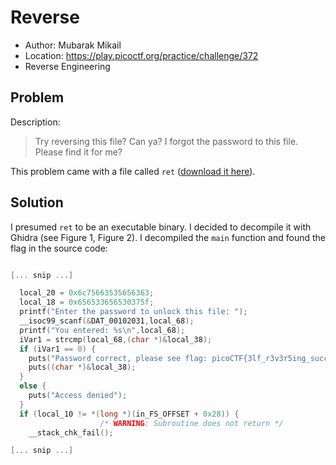# Reverse

* Author: Mubarak Mikail
* Location: https://play.picoctf.org/practice/challenge/372
* Reverse Engineering

## Problem 

Description:

> Try reversing this file? Can ya? I forgot the password to this file. Please find it for me?

This problem came with a file called ``ret`` ([download it here](./ret)).

## Solution 

I presumed ``ret`` to be an executable binary. I decided to decompile it with Ghidra (see Figure 1, Figure 2). I decompiled the ``main`` function and found the flag in the source code:

```c++

[... snip ...]

  local_20 = 0x6c75663535656363;
  local_18 = 0x656533656530375f;
  printf("Enter the password to unlock this file: ");
  __isoc99_scanf(&DAT_00102031,local_68);
  printf("You entered: %s\n",local_68);
  iVar1 = strcmp(local_68,(char *)&local_38);
  if (iVar1 == 0) {
    puts("Password correct, please see flag: picoCTF{3lf_r3v3r5ing_succe55ful_70ee3eeb}");
    puts((char *)&local_38);
  }
  else {
    puts("Access denied");
  }
  if (local_10 != *(long *)(in_FS_OFFSET + 0x28)) {
                    /* WARNING: Subroutine does not return */
    __stack_chk_fail();

[... snip ...]

```
